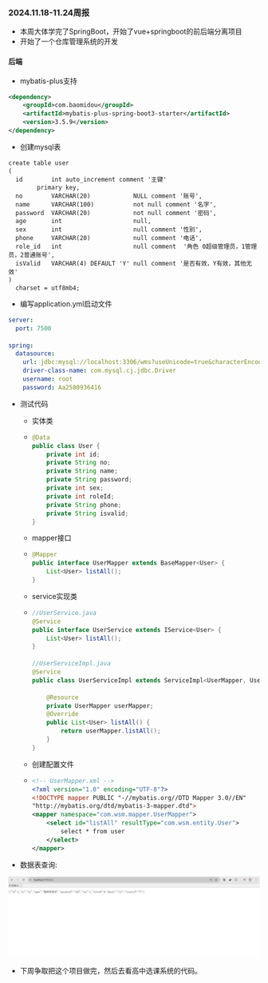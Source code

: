 ### 2024.11.18-11.24周报

+ 本周大体学完了SpringBoot，开始了vue+springboot的前后端分离项目
+ 开始了一个仓库管理系统的开发

#### 后端

+ mybatis-plus支持

```xml
<dependency>
    <groupId>com.baomidou</groupId>
    <artifactId>mybatis-plus-spring-boot3-starter</artifactId>
    <version>3.5.9</version>
</dependency>
```

+ 创建mysql表

```mysql
create table user 
(
  id        int auto_increment comment '主键' 
        primary key,
  no        VARCHAR(20)            NULL comment '账号',
  name      VARCHAR(100)           not null comment '名字',
  password  VARCHAR(20)            not null comment '密码',
  age       int                    null,
  sex       int                    null comment '性别',
  phone     VARCHAR(20)            null comment '电话',
  role_id   int                    null comment  '角色 0超级管理员，1管理员，2普通账号',
  isValid   VARCHAR(4) DEFAULT 'Y' null comment '是否有效，Y有效，其他无效'
)
  charset = utf8mb4;
```

+ 编写application.yml启动文件

```yml
server:
  port: 7500

spring:
  datasource:
    url: jdbc:mysql://localhost:3306/wms?useUnicode=true&characterEncoding=utf8mb4&useSSL=false&useSSL=false&serverTimezone=GMT%2B8
    driver-class-name: com.mysql.cj.jdbc.Driver
    username: root
    password: Aa2580936416
```

+ 测试代码

  + 实体类

  + ```java
    @Data
    public class User {
        private int id;
        private String no;
        private String name;
        private String password;
        private int sex;
        private int roleId;
        private String phone;
        private String isvalid;
    }
    ```

  + mapper接口

  + ```java
    @Mapper
    public interface UserMapper extends BaseMapper<User> {
        List<User> listAll();
    }
    ```

  + service实现类

  + ```java
    //UserService.java
    @Service
    public interface UserService extends IService<User> {
        List<User> listAll();
    }
    
    //UserServiceImpl.java
    @Service
    public class UserServiceImpl extends ServiceImpl<UserMapper, User> implements UserService {
    
        @Resource
        private UserMapper userMapper;
        @Override
        public List<User> listAll() {
            return userMapper.listAll();
        }
    }
    ```

  + 创建配置文件

  + ```xml
    <!-- UserMapper.xml -->
    <?xml version="1.0" encoding="UTF-8"?>
    <!DOCTYPE mapper PUBLIC "-//mybatis.org//DTD Mapper 3.0//EN"
    "http://mybatis.org/dtd/mybatis-3-mapper.dtd">
    <mapper namespace="com.wsm.mapper.UserMapper">
        <select id="listAll" resultType="com.wsm.entity.User">
            select * from user
        </select>
    </mapper>
    ```

+ 数据表查询:

![数据表查询](images/数据表查询.png)

+ 下周争取把这个项目做完，然后去看高中选课系统的代码。